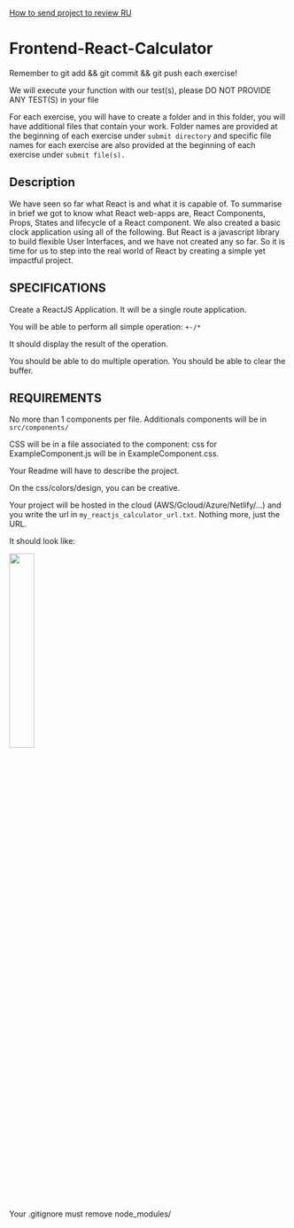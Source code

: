 [How to send project to review RU](https://github.com/bahtibek-an/Instruction-how-to-send-project-to-review/edit/main/README.md)
# Frontend-React-Calculator

Remember to git add && git commit && git push each exercise!

We will execute your function with our test(s), please DO NOT PROVIDE ANY TEST(S) in your file

For each exercise, you will have to create a folder and in this folder, you will have additional files that contain your work. 
Folder names are provided at the beginning of each exercise under `submit directory` and specific file names for each exercise are also provided at the beginning of each exercise under `submit file(s).`

## Description
We have seen so far what React is and what it is capable of. To summarise in brief we got to know what React web-apps are, React Components, Props, States and lifecycle of a React component. We also created a basic clock application using all of the following. But React is a javascript library to build flexible User Interfaces, and we have not created any so far. So it is time for us to step into the real world of React by creating a simple yet impactful project.

## SPECIFICATIONS
Create a ReactJS Application.
It will be a single route application.

You will be able to perform all simple operation: `+-/*`

It should display the result of the operation.

You should be able to do multiple operation.
You should be able to clear the buffer.

## REQUIREMENTS
No more than 1 components per file.
Additionals components will be in `src/components/`

CSS will be in a file associated to the component: css for ExampleComponent.js will be in ExampleComponent.css.

Your Readme will have to describe the project.

On the css/colors/design, you can be creative.

Your project will be hosted in the cloud (AWS/Gcloud/Azure/Netlify/...) and you write the url in `my_reactjs_calculator_url.txt`. Nothing more, just the URL.


It should look like:

<img src="https://storage.googleapis.com/qwasar-public/track-web/my_reactjs_calculator.png" width="30%"/>

Your .gitignore must remove node_modules/

